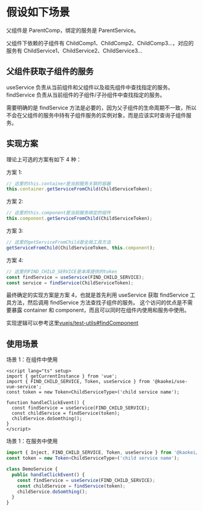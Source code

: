 # 假设如下场景

父组件是 ParentComp，绑定的服务是 ParentService。

父组件下依赖的子组件有 ChildComp1、ChildComp2、ChildComp3...，对应的服务有 ChildService1、ChildService2、ChildService3...

## 父组件获取子组件的服务

useService 负责从当前组件和父组件以及祖先组件中查找指定的服务。  
findService 负责从当前组件的子组件/子孙组件中查找指定的服务。

需要明确的是 findService 方法是必要的，因为父子组件的生命周期不一致，所以不会在父组件的服务中持有子组件服务的实例对象，而是应该实时查询子组件服务。

## 实现方案

理论上可选的方案有如下 4 种：

方案 1:

```ts
// 这里的this.container是当前服务关联的容器
this.container.getServiceFromChild(ChildServiceToken);
```

方案 2:

```ts
// 这里的this.component是当前服务绑定的组件
this.component.getServiceFromChild(ChildServiceToken);
```

方案 3:

```ts
// 这里的getServiceFromChild是全局工具方法
getServiceFromChild(ChildServiceToken, this.component);
```

方案 4:

```ts
// 这里的FIND_CHILD_SERVICE是本库提供的token
const findService = useService(FIND_CHILD_SERVICE);
const service = findService(ChildServiceToken);
```

最终确定的实现方案是方案 4，也就是首先利用 useService 获取 findService 工具方法，然后调用 findService 方法查找子组件的服务。
这个访问的优点是不需要暴露 container 和 component，而且可以同时在组件内使用和服务中使用。

实现逻辑可以参考这里[vuejs/test-utils#findComponent](https://github.com/vuejs/test-utils/blob/9c9659441c59de557f5844e5f9b7fee00b3938e0/src/baseWrapper.ts#L154)

## 使用场景

场景 1：在组件中使用

```vue
<script lang="ts" setup>
import { getCurrentInstance } from 'vue';
import { FIND_CHILD_SERVICE, Token, useService } from '@kaokei/use-vue-service';
const token = new Token<ChildServiceType>('child service name');

function handleClickEvent() {
  const findService = useService(FIND_CHILD_SERVICE);
  const childService = findService(token);
  childService.doSomthing();
}
</script>
```

场景 1：在服务中使用

```ts
import { Inject, FIND_CHILD_SERVICE, Token, useService } from '@kaokei/use-vue-service';
const token = new Token<ChildServiceType>('child service name');

class DemoService {
  public handleClickEvent() {
    const findService = useService(FIND_CHILD_SERVICE);
    const childService = findService(token);
    childService.doSomthing();
  }
}
```
